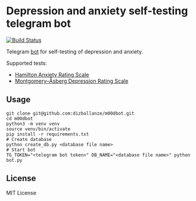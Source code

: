 # Depression and anxiety self-testing telegram bot

[![Build Status](https://travis-ci.org/dizballanze/m00dbot.svg?branch=master)](https://travis-ci.org/dizballanze/m00dbot)

Telegram [bot](https://t.me/m00dbot) for self-testing of depression and anxiety.

Supported tests:

- [Hamilton Anxiety Rating Scale](https://en.wikipedia.org/wiki/Hamilton_Anxiety_Rating_Scale)
- [Montgomery–Åsberg Depression Rating Scale](https://en.wikipedia.org/wiki/Montgomery%E2%80%93%C3%85sberg_Depression_Rating_Scale)

## Usage

```
git clone git@github.com:dizballanze/m00dbot.git
cd m00dbot
python3 -m venv venv
source venv/bin/activate
pip install -r requirements.txt
# Create database
python create_db.py <database file name>
# Start bot
TG_TOKEN="<telegram bot token>" DB_NAME="<database file name>" python bot.py
```

## License

MIT License
